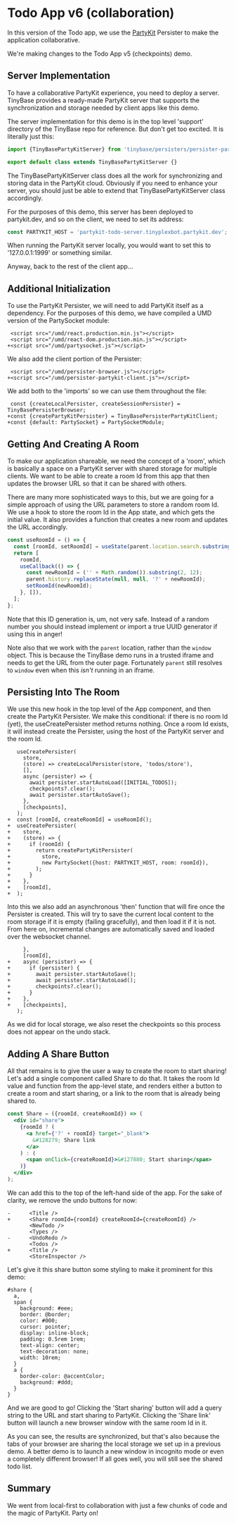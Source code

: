 # Todo App v6 (collaboration)

In this version of the Todo app, we use the [PartyKit](https://partykit.io/)
Persister to make the application collaborative.

We're making changes to the Todo App v5 (checkpoints) demo.

[base]: # 'Todo App v5 (checkpoints)'

## Server Implementation

To have a collaborative PartyKit experience, you need to deploy a server.
TinyBase provides a ready-made PartyKit server that supports the synchronization
and storage needed by client apps like this demo.

The server implementation for this demo is in the top level 'support' directory
of the TinyBase repo for reference. But don't get too excited. It is literally
just this:

```js ignore
import {TinyBasePartyKitServer} from 'tinybase/persisters/persister-partykit-server';

export default class extends TinyBasePartyKitServer {}
```

The TinyBasePartyKitServer class does all the work for synchronizing and storing
data in the PartyKit cloud. Obviously if you need to enhance your server, you
should just be able to extend that TinyBasePartyKitServer class accordingly.

For the purposes of this demo, this server has been deployed to partykit.dev,
and so on the client, we need to set its address:

```js
const PARTYKIT_HOST = 'partykit-todo-server.tinyplexbot.partykit.dev';
```

When running the PartyKit server locally, you would want to set this to
'127.0.0.1:1999' or something similar.

Anyway, back to the rest of the client app...

## Additional Initialization

To use the PartyKit Persister, we will need to add PartyKit itself as a
dependency. For the purposes of this demo, we have compiled a UMD version of the
PartySocket module:

```diff-html
 <script src="/umd/react.production.min.js"></script>
 <script src="/umd/react-dom.production.min.js"></script>
+<script src="/umd/partysocket.js"></script>
```

We also add the client portion of the Persister:

```diff-html
 <script src="/umd/persister-browser.js"></script>
+<script src="/umd/persister-partykit-client.js"></script>
```

We add both to the 'imports' so we can use them throughout the file:

```diff-js
 const {createLocalPersister, createSessionPersister} = TinyBasePersisterBrowser;
+const {createPartyKitPersister} = TinyBasePersisterPartyKitClient;
+const {default: PartySocket} = PartySocketModule;
```

## Getting And Creating A Room

To make our application shareable, we need the concept of a 'room', which is
basically a space on a PartyKit server with shared storage for multiple clients.
We want to be able to create a room Id from this app that then updates the
browser URL so that it can be shared with others.

There are many more sophisticated ways to this, but we are going for a simple
approach of using the URL parameters to store a random room Id. We use a hook to
store the room Id in the App state, and which gets the initial value. It also provides a function that creates a new room and updates the
URL accordingly.

```js
const useRoomId = () => {
  const [roomId, setRoomId] = useState(parent.location.search.substring(1));
  return [
    roomId,
    useCallback(() => {
      const newRoomId = ('' + Math.random()).substring(2, 12);
      parent.history.replaceState(null, null, '?' + newRoomId);
      setRoomId(newRoomId);
    }, []),
  ];
};
```

Note that this ID generation is, um, not very safe. Instead of a random number
you should instead implement or import a true UUID generator if using this in
anger!

Note also that we work with the `parent` location, rather than the `window`
object. This is because the TinyBase demo runs in a trusted iframe and needs to
get the URL from the outer page. Fortunately `parent` still resolves to `window`
even when this _isn't_ running in an iframe.

## Persisting Into The Room

We use this new hook in the top level of the App component, and then create the
PartyKit Persister. We make this conditional: if there is no room Id (yet), the
useCreatePersister method returns nothing. Once a room Id exists, it will
instead create the Persister, using the host of the PartyKit server and the room
Id.

```diff-js
   useCreatePersister(
     store,
     (store) => createLocalPersister(store, 'todos/store'),
     [],
     async (persister) => {
       await persister.startAutoLoad([INITIAL_TODOS]);
       checkpoints?.clear();
       await persister.startAutoSave();
     },
     [checkpoints],
   );
+  const [roomId, createRoomId] = useRoomId();
+  useCreatePersister(
+    store,
+    (store) => {
+      if (roomId) {
+        return createPartyKitPersister(
+          store,
+          new PartySocket({host: PARTYKIT_HOST, room: roomId}),
+        );
+      }
+    },
+    [roomId],
+  );
```

Into this we also add an asynchronous 'then' function that will fire once the
Persister is created. This will try to save the current local content to the
room storage if it is empty (failing gracefully), and then load it if it is
not. From here on, incremental changes are automatically saved and loaded over
the websocket channel.

```diff-js
     },
     [roomId],
+    async (persister) => {
+      if (persister) {
+        await persister.startAutoSave();
+        await persister.startAutoLoad();
+        checkpoints?.clear();
+      }
+    },
+    [checkpoints],
   );
```

As we did for local storage, we also reset the checkpoints so this process does
not appear on the undo stack.

## Adding A Share Button

All that remains is to give the user a way to create the room to start sharing!
Let's add a single component called Share to do that. It takes the room Id value
and function from the app-level state, and renders either a button to create a
room and start sharing, or a link to the room that is already being shared to.

```jsx
const Share = ({roomId, createRoomId}) => (
  <div id="share">
    {roomId ? (
      <a href={'?' + roomId} target="_blank">
        &#128279; Share link
      </a>
    ) : (
      <span onClick={createRoomId}>&#127880; Start sharing</span>
    )}
  </div>
);
```

We can add this to the top of the left-hand side of the app. For the sake of
clarity, we remove the undo buttons for now:

```diff-js
-      <Title />
+      <Share roomId={roomId} createRoomId={createRoomId} />
       <NewTodo />
       <Types />
-      <UndoRedo />
       <Todos />
+      <Title />
       <StoreInspector />
```

Let's give it this share button some styling to make it prominent for this demo:

```less
#share {
  a,
  span {
    background: #eee;
    border: @border;
    color: #000;
    cursor: pointer;
    display: inline-block;
    padding: 0.5rem 1rem;
    text-align: center;
    text-decoration: none;
    width: 10rem;
  }
  a {
    border-color: @accentColor;
    background: #ddd;
  }
}
```

And we are good to go! Clicking the 'Start sharing' button will add a query
string to the URL and start sharing to PartyKit. Clicking the 'Share link'
button will launch a new browser window with the same room Id in it.

As you can see, the results are synchronized, but that's also because
the tabs of your browser are sharing the local storage we set up in a previous
demo. A better demo is to launch a new window in incognito mode or even a
completely different browser! If all goes well, you will still see the shared
todo list.

## Summary

We went from local-first to collaboration with just a few chunks of code and the
magic of PartyKit. Party on!

